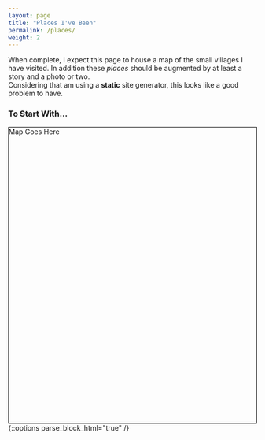 ```yaml
---
layout: page
title: "Places I've Been"
permalink: /places/
weight: 2
---
```


When complete, I expect this page to house a map of the small villages I have visited.
In addition these *places* should be augmented by at least a story and a photo or two.  
Considering that am using a **static** site generator, this looks like a good problem to have.

### To Start With...
<div id='map' style="width:100%; height:600px; border:1px solid black;">
Map Goes Here
</div>
{::options parse_block_html="true" /}

<p id='iconttribution' style="float:right; font-size:60%;"></p>


<link rel="stylesheet" href="https://unpkg.com/leaflet@0.7.7/dist/leaflet.css" />
<script src="https://unpkg.com/leaflet@0.7.7/dist/leaflet.js"></script>
<script src='leaflet.ajax.min.js' type='text/javascript'> </script>
<script src='places.js' type='text/javascript'></script>
